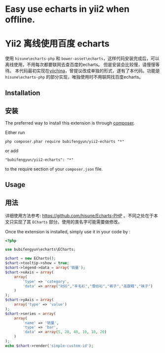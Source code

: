 Easy use echarts in yii2 when offline.
======================================
Yii2 离线使用百度 echarts
======================================

使用 `hisune\echarts-php` 和 `bower-asset\echarts`，这样代码安装完成后，可以离线使用，不用每次都要联网去查百度的echarts。
但是安装会比较慢，请慢慢等待。
本代码最初实现在[yiichina](http://www.yiichina.com/tutorial/503)，曾提议改成单独的形式，遂有了本代码。功能是 `hisune\echarts-php` 的部分实现，唯独使用时不用联网找百度echarts。

Installation
------------
安装
------------

The preferred way to install this extension is through [composer](http://getcomposer.org/download/).

Either run

```
php composer.phar require bubifengyun/yii2-echarts "*"
```

or add

```
"bubifengyun/yii2-echarts": "*"
```

to the require section of your `composer.json` file.


Usage
-----
用法
-----

详细使用方法参考: https://github.com/hisune/Echarts-PHP 。不同之处在于本文只实现了其 `ECharts` 部分。使用的类名字可能需要做修改。

Once the extension is installed, simply use it in your code by  :

```php
<?php

use bubifengyun\echarts\ECharts;

$chart = new ECharts();
$chart->tooltip->show = true;
$chart->legend->data = array('销量');
$chart->xAxis = array(
    array(
        'type' => 'category',
        'data' => array("衬衫","羊毛衫","雪纺衫","裤子","高跟鞋","袜子")
    )
);
$chart->yAxis = array(
    array('type' => 'value')
);
$chart->series = array(
    array(
        'name' => '销量',
        'type' => 'bar',
        'data' => array(5, 20, 40, 10, 10, 20)
    )
);
echo $chart->render('simple-custom-id');

```
